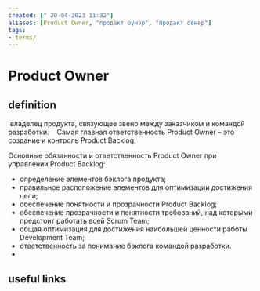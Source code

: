 ```yaml
---
created: [" 20-04-2023 11:32"]
aliases: [Product Owner, "продакт оунэр", "продакт овнер"]
tags:
- terms/
---
```


# Product Owner

## definition

 владелец продукта, связующее звено между заказчиком и командой разработки. 
 
 Самая главная ответственность Product Owner – это создание и контроль Product Backlog.

Основные обязанности и ответственность Product Owner при управлении Product Backlog:

-   определение элементов бэклога продукта;
-   правильное расположение элементов для оптимизации достижения цели;
-   обеспечение понятности и прозрачности Product Backlog;
-   обеспечение прозрачности и понятности требований, над которыми предстоит работать всей Scrum Team;
-   общая оптимизация для достижения наибольшей ценности работы Development Team;
-   ответственность за понимание бэклога командой разработки.
- 
## useful links
